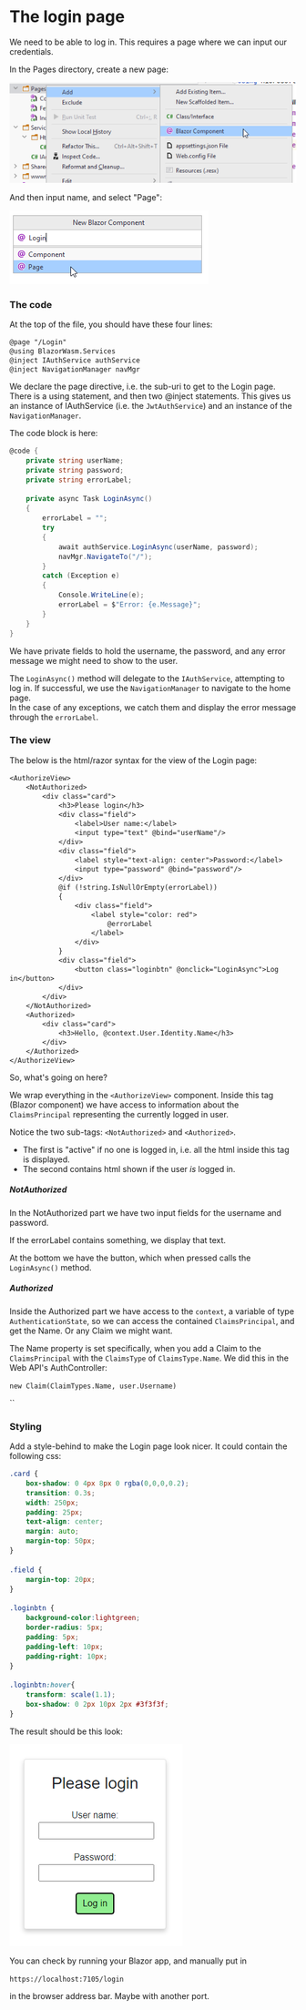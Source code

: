 # The login page
We need to be able to log in. This requires a page where we can input our credentials.

In the Pages directory, create a new page:

![img.png](Resources/AddBlazorComponent.png)

And then input name, and select "Page":

![img.png](Resources/SelectPage.png)

### The code
At the top of the file, you should have these four lines:

```razor
@page "/Login"
@using BlazorWasm.Services
@inject IAuthService authService
@inject NavigationManager navMgr
```

We declare the page directive, i.e. the sub-uri to get to the Login page.\
There is a using statement, and then two @inject statements. This gives us an instance of IAuthService (i.e. the `JwtAuthService`) and an instance of the `NavigationManager`.

The code block is here:

```csharp
@code {
    private string userName;
    private string password;
    private string errorLabel;

    private async Task LoginAsync()
    {
        errorLabel = "";
        try
        {
            await authService.LoginAsync(userName, password);
            navMgr.NavigateTo("/");
        }
        catch (Exception e)
        {
            Console.WriteLine(e);
            errorLabel = $"Error: {e.Message}";
        }
    }
}
```

We have private fields to hold the username, the password, and any error message we might need to show to the user.

The `LoginAsync()` method will delegate to the `IAuthService`, attempting to log in. If successful, we use the `NavigationManager` to navigate to the home page.\
In the case of any exceptions, we catch them and display the error message through the `errorLabel`.

### The view
The below is the html/razor syntax for the view of the Login page:

```razor
<AuthorizeView>
    <NotAuthorized>
        <div class="card">
            <h3>Please login</h3>
            <div class="field">
                <label>User name:</label>
                <input type="text" @bind="userName"/>
            </div>
            <div class="field">
                <label style="text-align: center">Password:</label>
                <input type="password" @bind="password"/>
            </div>
            @if (!string.IsNullOrEmpty(errorLabel))
            {
                <div class="field">
                    <label style="color: red">
                        @errorLabel
                    </label>
                </div>
            }
            <div class="field">
                <button class="loginbtn" @onclick="LoginAsync">Log in</button>
            </div>
        </div>
    </NotAuthorized>
    <Authorized>
        <div class="card">
            <h3>Hello, @context.User.Identity.Name</h3>
        </div>
    </Authorized>
</AuthorizeView>
```

So, what's going on here?

We wrap everything in the `<AuthorizeView>` component. 
Inside this tag (Blazor component) we have access to information about the `ClaimsPrincipal` representing the currently logged in user.

Notice the two sub-tags: `<NotAuthorized>` and `<Authorized>`.

* The first is "active" if no one is logged in, i.e. all the html inside this tag is displayed.
* The second contains html shown if the user _is_ logged in.

##### NotAuthorized
In the NotAuthorized part we have two input fields for the username and password.

If the errorLabel contains something, we display that text. 

At the bottom we have the button, which when pressed calls the `LoginAsync()` method.

##### Authorized
Inside the Authorized part we have access to the `context`, a variable of type `AuthenticationState`, 
so we can access the contained `ClaimsPrincipal`, and get the Name. Or any Claim we might want.

The Name property is set specifically, when you add a Claim to the `ClaimsPrincipal` with the `ClaimsType` of `ClaimsType.Name`. We did this in the Web API's AuthController:

`new Claim(ClaimTypes.Name, user.Username)`

``

### Styling
Add a style-behind to make the Login page look nicer. It could contain the following css:

```css
.card {
    box-shadow: 0 4px 8px 0 rgba(0,0,0,0.2);
    transition: 0.3s;
    width: 250px;
    padding: 25px;
    text-align: center;
    margin: auto;
    margin-top: 50px;
}

.field {
    margin-top: 20px;
}

.loginbtn {
    background-color:lightgreen;
    border-radius: 5px;
    padding: 5px;
    padding-left: 10px;
    padding-right: 10px;
}

.loginbtn:hover{
    transform: scale(1.1);
    box-shadow: 0 2px 10px 2px #3f3f3f;
}
```

The result should be this look:

![img.png](Resources/LoginCard.png)

You can check by running your Blazor app, and manually put in

`https://localhost:7105/login`

in the browser address bar. Maybe with another port.